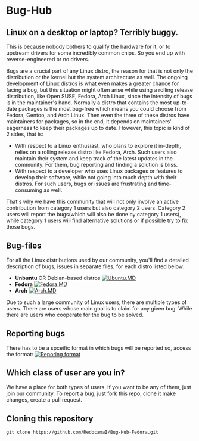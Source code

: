 # Bug-Hub

## Linux on a desktop or laptop? Terribly buggy.

This is because nobody bothers to qualify the hardware for it, or to upstream drivers for some incredibly common chips. So you end up with reverse-engineered or no drivers.

Bugs are a crucial part of any Linux distro, the reason for that is not only the distribution or the kernel but the system architecture as well. The ongoing development of Linux distros is what even makes a greater chance for facing a bug, but this situation might often arise while using a rolling release distribution, like Open SUSE, Fedora, Arch Linux, since the intensity of bugs is in the maintainer's hand. Normally a distro that contains the most up-to-date packages is the most bug-free which means you could choose from Fedora, Gentoo, and Arch Linux. Then even the three of these distros have maintainers for packages, so in the end, it depends on maintainers' eagerness to keep their packages up to date. However, this topic is kind of 2 sides, that is:

* With respect to a Linux enthusiast, who plans to explore it in-depth, relies on a rolling release distro like Fedora, Arch. Such users also maintain their system and keep track of the latest updates in the community. For them, bug reporting and finding a solution is bliss.
* With respect to a developer who uses Linux packages or features to develop their software, while not going into much depth with their distros. For such users, bugs or issues are frustrating and time-consuming as well.

That's why we have this community that will not only involve an active contribution from category 1 users but also category 2 users. Category 2 users will report the bugs(which will also be done by category 1 users), while category 1 users will find alternative solutions or if possible try to fix those bugs.

## Bug-files
For all the Linux distributions used by our community, you'll find a detailed description of bugs, issues in separate files, for each distro listed below:

* **Unbuntu** OR Debian-based distros [![Ubuntu.MD](https://img.shields.io/badge/-Ubuntu.MD-brown)](#)
* **Fedora** [![Fedora.MD](https://img.shields.io/badge/-Fedora.MD-blue)](#)
* **Arch** [![Arch.MD](https://img.shields.io/badge/-Arch.MD-blue)](#)

Due to such a large community of Linux users, there are multiple types of users. 
There are users whose main goal is to claim for any given bug. 
While there are users who cooperate for the bug to be solved.

## Reporting bugs
There has to be a spceific format in which bugs will be reported so, access the format:
[![Reporing format](https://img.shields.io/badge/-Reporing_format-red)](https://github.com/RedocamaI/Bug-Hub-Fedora/blob/main/Bugs.md)

## Which class of user are you in?
We have a place for both types of users. If you want to be any of them, just join our community.
To report a bug, just fork this repo, clone it make changes, create a pull request.
## Cloning this repository
``` git clone https://github.com/RedocamaI/Bug-Hub-Fedora.git ```


